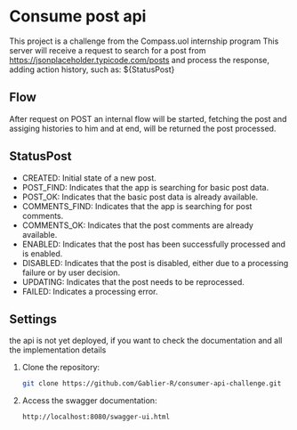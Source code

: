 # Consume post api
This project is a challenge from the Compass.uol internship program This server will receive a request to search for a post from https://jsonplaceholder.typicode.com/posts and process the response, adding action history, such as: ${StatusPost}

## Flow
After request on POST an internal flow will be started, fetching the post and assiging histories to him and at end, will be returned the post processed.

## StatusPost
- CREATED: Initial state of a new post.
- POST_FIND: Indicates that the app is searching for basic post data.
- POST_OK: Indicates that the basic post data is already available.
- COMMENTS_FIND: Indicates that the app is searching for post comments.
- COMMENTS_OK: Indicates that the post comments are already available.
- ENABLED: Indicates that the post has been successfully processed and is enabled.
- DISABLED: Indicates that the post is disabled, either due to a processing failure or by user decision.
- UPDATING: Indicates that the post needs to be reprocessed.
- FAILED: Indicates a processing error.

## Settings
the api is not yet deployed, if you want to check the documentation and all the implementation details

1. Clone the repository:
   ```bash
   git clone https://github.com/Gablier-R/consumer-api-challenge.git

3. Access the swagger documentation:
   ```bash
   http://localhost:8080/swagger-ui.html
